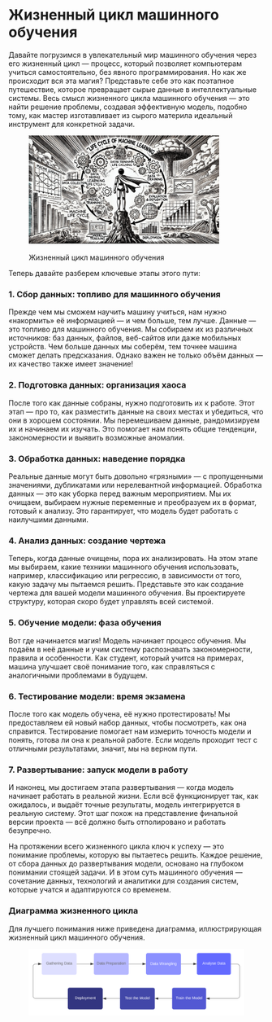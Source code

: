 # Жизненный цикл машинного обучения

Давайте погрузимся в увлекательный мир машинного обучения через его жизненный цикл — процесс, который позволяет компьютерам учиться самостоятельно, без явного программирования. Но как же происходит вся эта магия? Представьте себе это как поэтапное путешествие, которое превращает сырые данные в интеллектуальные системы. Весь смысл жизненного цикла машинного обучения — это найти решение проблемы, создавая эффективную модель, подобно тому, как мастер изготавливает из сырого материла идеальный инструмент для конкретной задачи.

<div align="left"><figure><img src="../../.gitbook/assets/ml-learning-life-cycle-min (1).png" alt="" width="375"><figcaption><p>Жизненный цикл машинного обучения</p></figcaption></figure></div>

Теперь давайте разберем ключевые этапы этого пути:

### 1. Сбор данных: топливо для машинного обучения

Прежде чем мы сможем научить машину учиться, нам нужно «накормить» её информацией — и чем больше, тем лучше. Данные — это топливо для машинного обучения. Мы собираем их из различных источников: баз данных, файлов, веб-сайтов или даже мобильных устройств. Чем больше данных мы соберём, тем точнее машина сможет делать предсказания. Однако важен не только объём данных — их качество также имеет значение!

### 2. Подготовка данных: организация хаоса

После того как данные собраны, нужно подготовить их к работе. Этот этап — про то, как разместить данные на своих местах и убедиться, что они в хорошем состоянии. Мы перемешиваем данные, рандомизируем их и начинаем их изучать. Это помогает нам понять общие тенденции, закономерности и выявить возможные аномалии.

### 3. Обработка данных: наведение порядка

Реальные данные могут быть довольно «грязными» — с пропущенными значениями, дубликатами или нерелевантной информацией. Обработка данных — это как уборка перед важным мероприятием. Мы их очищаем, выбираем нужные переменные и преобразуем их в формат, готовый к анализу. Это гарантирует, что модель будет работать с наилучшими данными.

### 4. Анализ данных: создание чертежа

Теперь, когда данные очищены, пора их анализировать. На этом этапе мы выбираем, какие техники машинного обучения использовать, например, классификацию или регрессию, в зависимости от того, какую задачу мы пытаемся решить. Представьте это как создание чертежа для вашей модели машинного обучения. Вы проектируете структуру, которая скоро будет управлять всей системой.

### 5. Обучение модели: фаза обучения

Вот где начинается магия! Модель начинает процесс обучения. Мы подаём в неё данные и учим систему распознавать закономерности, правила и особенности. Как студент, который учится на примерах, машина улучшает своё понимание того, как справляться с аналогичными проблемами в будущем.

### 6. Тестирование модели: время экзамена

После того как модель обучена, её нужно протестировать! Мы предоставляем ей новый набор данных, чтобы посмотреть, как она справится. Тестирование помогает нам измерить точность модели и понять, готова ли она к реальной работе. Если модель проходит тест с отличными результатами, значит, мы на верном пути.

### 7. Развертывание: запуск модели в работу

И наконец, мы достигаем этапа развертывания — когда модель начинает работать в реальной жизни. Если всё функционирует так, как ожидалось, и выдаёт точные результаты, модель интегрируется в реальную систему. Этот шаг похож на представление финальной версии проекта — всё должно быть отполировано и работать безупречно.

На протяжении всего жизненного цикла ключ к успеху — это понимание проблемы, которую вы пытаетесь решить. Каждое решение, от сбора данных до развертывания модели, основано на глубоком понимании стоящей задачи. И в этом суть машинного обучения — сочетание данных, технологий и аналитики для создания систем, которые учатся и адаптируются со временем.

### Диаграмма жизненного цикла

Для лучшего понимания ниже приведена диаграмма, иллюстрирующая жизненный цикл машинного обучения.

<figure><img src="../../.gitbook/assets/ml-learning-life-cycle-diagram-min.png" alt=""><figcaption></figcaption></figure>
